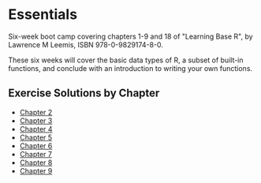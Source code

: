 #  Essentials

Six-week boot camp covering chapters 1-9 and 18 of "Learning Base R", by Lawrence M Leemis, ISBN 978-0-9829174-8-0. 

These six weeks will cover the basic data types of R, a subset of built-in functions, and conclude with an introduction to writing your own functions. 

## Exercise Solutions by Chapter
+   [Chapter 2](ex_ch02.html)
+   [Chapter 3](ex_ch03.html)
+   [Chapter 4](ex_ch04.html)
+   [Chapter 5](ex_ch05.html)
+   [Chapter 6](ex_ch06.html)
+   [Chapter 7](ex_ch07.html)
+   [Chapter 8](ex_ch08.html)
+   [Chapter 9](ex_ch09.html)
